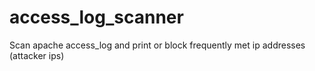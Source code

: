 # access_log_scanner
Scan apache access_log and print or block frequently met ip addresses (attacker ips)
